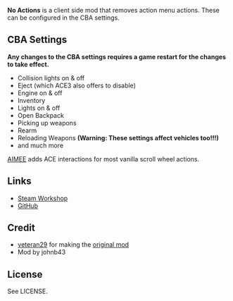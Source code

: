 **No Actions** is a client side mod that removes action menu actions. These can be configured in the CBA settings.

<h2>CBA Settings</h2>

**Any changes to the CBA settings requires a game restart for the changes to take effect.**

* Collision lights on & off
* Eject (which ACE3 also offers to disable)
* Engine on & off
* Inventory
* Lights on & off
* Open Backpack
* Picking up weapons
* Rearm
* Reloading Weapons **(Warning: These settings affect vehicles too!!!)**
* and much more

[AIMEE](https://steamcommunity.com/sharedfiles/filedetails/?id=2132195038) adds ACE interactions for most vanilla scroll wheel actions.

<h2>Links</h2>

* [Steam Workshop](https://steamcommunity.com/sharedfiles/filedetails/?id=1682845363)
* [GitHub](https://github.com/johnb432/No-Actions)

<h2>Credit</h2>

* [veteran29](https://gitlab.com/armaforces/armaforces_no_actions/-/tree/master) for making the [original mod](https://steamcommunity.com/sharedfiles/filedetails/?id=1682845363)
* Mod by johnb43

<h2>License</h2>

See LICENSE.
